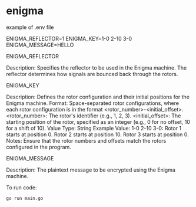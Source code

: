 # enigma

example of .env file


ENIGMA_REFLECTOR=1
ENIGMA_KEY=1-0 2-10 3-0
ENIGMA_MESSAGE=HELLO

ENIGMA_REFLECTOR

Description: Specifies the reflector to be used in the Enigma machine. The reflector determines how signals are bounced back through the rotors.

ENIGMA_KEY

Description: Defines the rotor configuration and their initial positions for the Enigma machine.
Format: Space-separated rotor configurations, where each rotor configuration is in the format <rotor_number>-<initial_offset>.
    <rotor_number>: The rotor's identifier (e.g., 1, 2, 3).
    <initial_offset>: The starting position of the rotor, specified as an integer (e.g., 0 for no offset, 10 for a shift of 10).
Value Type: String
Example Value:
    1-0 2-10 3-0:
        Rotor 1 starts at position 0.
        Rotor 2 starts at position 10.
        Rotor 3 starts at position 0.
Notes: Ensure that the rotor numbers and offsets match the rotors configured in the program.

ENIGMA_MESSAGE

Description: The plaintext message to be encrypted using the Enigma machine.

To run code:
```bash
go run main.go
```